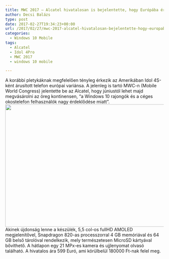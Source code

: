 ```yaml
---
title: MWC 2017 – Alcatel hivatalosan is bejelentette, hogy Európába érkezik az Idol 4S
author: Decsi Balázs
type: post
date: 2017-02-27T19:34:23+00:00
url: /2017/02/27/mwc-2017-alcatel-hivatalosan-bejelentette-hogy-europaba-erkezik-az-idol-4s/
categories:
  - Windows 10 Mobile
tags:
  - Alcatel
  - Idol 4Pro
  - MWC 2017
  - windows 10 mobile

---
```

<div data-editor="amp3j" data-block="true" data-offset-key="6go1c-0-0">
  <div class="_1mf _1mj" data-offset-key="6go1c-0-0">
    <span data-offset-key="6go1c-0-0">A korábbi pletykáknak megfelelően tényleg érkezik az Amerikában Idol 4S-ként árusított telefon európai variánsa. A jelenleg is tartó MWC-n (Mobile World Congress) jelentette be az Alcatel, hogy júniustól lehet majd megvásárolni az öreg kontinensen, &#8220;a Windows 10 rajongók és a céges okostelefon felhasználók nagy érdeklődése miatt&#8221;.</span>
  </div>
  
  <div class="_1mf _1mj" data-offset-key="6go1c-0-0">
    <img loading="lazy" class="aligncenter wp-image-110" src="https://winsider.hu/wp-content/uploads/2017/02/pro4-300x194.png" width="600" height="388" srcset="https://winsider.hu/wp-content/uploads/2017/02/pro4-300x194.png 300w, https://winsider.hu/wp-content/uploads/2017/02/pro4-768x497.png 768w, https://winsider.hu/wp-content/uploads/2017/02/pro4-1024x662.png 1024w, https://winsider.hu/wp-content/uploads/2017/02/pro4.png 1027w" sizes="(max-width: 600px) 100vw, 600px" />
  </div>
</div>

<div data-editor="amp3j" data-block="true" data-offset-key="5fvva-0-0">
  <div class="_1mf _1mj" data-offset-key="5fvva-0-0">
    <span data-offset-key="5fvva-0-0">Akinek újdonság lenne a készülék, 5,5 col-os fullHD AMOLED megjelenítővel, Snapdragon 820-as processzorral 4 GB memóriával és 64 GB belső tárolóval rendelkezik, mely természetesen MicroSD kártyával bővíthető. A hátlapon egy 21 MPx-es kamera és ujjlenyomat olvasó található. A hivatalos ára 599 Euró, ami körülbelül 180000 Ft-nak felel meg.</span>
  </div>
</div>